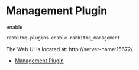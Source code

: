 # Management Plugin

enable

```sh
rabbitmq-plugins enable rabbitmq_management
```

The Web UI is located at: http://server-name:15672/

- [Management Plugin](https://www.rabbitmq.com/management.html)